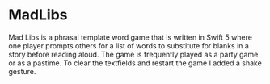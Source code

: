 # MadLibs
Mad Libs is a phrasal template word game that is written in Swift 5 where one player prompts others for a list of words to substitute for blanks in a story before reading aloud. The game is frequently played as a party game or as a pastime.  To clear the textfields and restart the game I added a shake gesture. 


